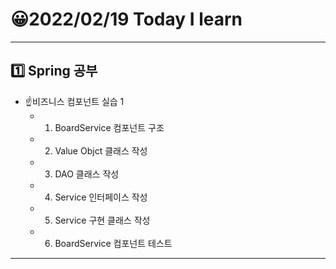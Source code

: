 # 😀2022/02/19 Today I learn
-------------------------
## 1️⃣ Spring 공부
  * ☝️비즈니스 컴포넌트 실습 1
    * 1. BoardService 컴포넌트 구조
    * 2. Value Objct 클래스 작성
    * 3. DAO 클래스 작성
    * 4. Service 인터페이스 작성
    * 5. Service 구현 클래스 작성
    * 6. BoardService 컴포넌트 테스트
----------------------------
